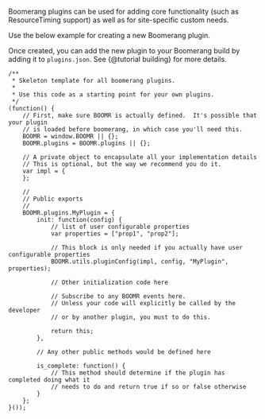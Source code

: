 Boomerang plugins can be used for adding core functionality (such
as ResourceTiming support) as well as for site-specific custom needs.

Use the below example for creating a new Boomerang plugin.

Once created, you can add the new plugin to your Boomerang build by adding
it to `plugins.json`.  See {@tutorial building} for more details.

```
/**
 * Skeleton template for all boomerang plugins.
 *
 * Use this code as a starting point for your own plugins.
 */
(function() {
	// First, make sure BOOMR is actually defined.  It's possible that your plugin
	// is loaded before boomerang, in which case you'll need this.
	BOOMR = window.BOOMR || {};
	BOOMR.plugins = BOOMR.plugins || {};

	// A private object to encapsulate all your implementation details
	// This is optional, but the way we recommend you do it.
	var impl = {
	};

	//
	// Public exports
	//
	BOOMR.plugins.MyPlugin = {
		init: function(config) {
			// list of user configurable properties
			var properties = ["prop1", "prop2"];

			// This block is only needed if you actually have user configurable properties
			BOOMR.utils.pluginConfig(impl, config, "MyPlugin", properties);

			// Other initialization code here

			// Subscribe to any BOOMR events here.
			// Unless your code will explicitly be called by the developer
			// or by another plugin, you must to do this.

			return this;
		},

		// Any other public methods would be defined here

		is_complete: function() {
			// This method should determine if the plugin has completed doing what it
			// needs to do and return true if so or false otherwise
		}
	};
}());
```
